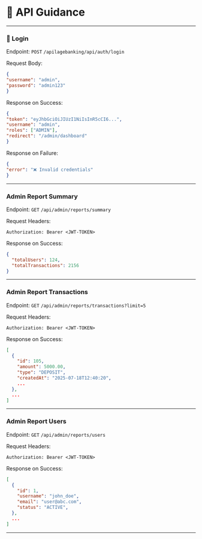 # 📘 API Guidance

***

### 🔐 Login
Endpoint:
`POST` `/apilagebanking/api/auth/login`

Request Body:

```json
{
"username": "admin",
"password": "admin123"
}
```

Response on Success:

```json
{
"token": "eyJhbGciOiJIUzI1NiIsInR5cCI6...",
"username": "admin",
"roles": ["ADMIN"],
"redirect": "/admin/dashboard"
}
```

Response on Failure:

```json
{
"error": "❌ Invalid credentials"
}
```

***

### Admin Report Summary

Endpoint: `GET` `/api/admin/reports/summary`

Request Headers:

```http
Authorization: Bearer <JWT-TOKEN>
```

Response on Success:

```json
{
  "totalUsers": 124,
  "totalTransactions": 2156
}
```

***

### Admin Report Transactions

Endpoint: `GET` `/api/admin/reports/transactions?limit=5`

Request Headers:

```http
Authorization: Bearer <JWT-TOKEN>
``` 

Response on Success:

```json
[
  {
    "id": 105,
    "amount": 5000.00,
    "type": "DEPOSIT",
    "createdAt": "2025-07-18T12:40:20",
    ...
  },
  ...
]
```

***

### Admin Report Users

Endpoint: `GET` `/api/admin/reports/users`

Request Headers:

```http
Authorization: Bearer <JWT-TOKEN>
```

Response on Success:

```json
[
  {
    "id": 1,
    "username": "john_doe",
    "email": "user@abc.com",
    "status": "ACTIVE",
  },
  ...
]
```

***
